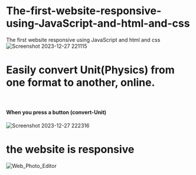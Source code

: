 # The-first-website-responsive-using-JavaScript-and-html-and-css
The first website responsive using JavaScript and html and css 
![Screenshot 2023-12-27 221115](https://github.com/abdelhakim97/The-first-website-responsive-using-JavaScript-and-html-and-css/assets/144494197/e77dff36-aae9-4907-b6ea-3423c760f3c5)
<br/>
<h1>Easily convert Unit(Physics) from one format to another, online.</h1>
<br/>
<h4>When you press a button (convert-Unit)</h4>

![Screenshot 2023-12-27 222316](https://github.com/abdelhakim97/The-first-website-responsive-using-JavaScript-and-html-and-css/assets/144494197/5e06c03c-1976-4689-9eaf-27a0d0dd2d12)
 <br/>
<h1>the website is responsive</h1> 

 ![Web_Photo_Editor](https://github.com/abdelhakim97/The-first-website-responsive-using-JavaScript-and-html-and-css/assets/144494197/4b081532-98a3-4450-ae74-6381687d32db)
